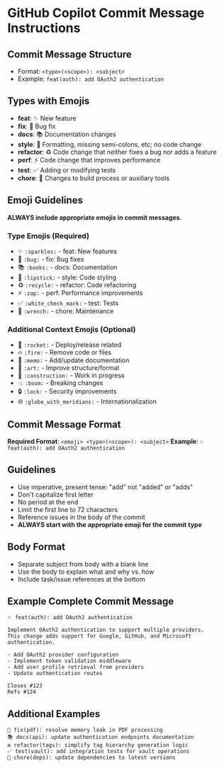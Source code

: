 # GitHub Copilot Commit Message Instructions

## Commit Message Structure

- Format: `<type>(<scope>): <subject>`
- Example: `feat(auth): add OAuth2 authentication`

## Types with Emojis

- **feat**: ✨ New feature
- **fix**: 🐛 Bug fix
- **docs**: 📚 Documentation changes
- **style**: 💄 Formatting, missing semi-colons, etc; no code change
- **refactor**: ♻️ Code change that neither fixes a bug nor adds a feature
- **perf**: ⚡ Code change that improves performance
- **test**: ✅ Adding or modifying tests
- **chore**: 🔧 Changes to build process or auxiliary tools

## Emoji Guidelines

**ALWAYS include appropriate emojis in commit messages.**

### Type Emojis (Required)

- ✨ `:sparkles:` - feat: New features
- 🐛 `:bug:` - fix: Bug fixes
- 📚 `:books:` - docs: Documentation
- 💄 `:lipstick:` - style: Code styling
- ♻️ `:recycle:` - refactor: Code refactoring
- ⚡ `:zap:` - perf: Performance improvements
- ✅ `:white_check_mark:` - test: Tests
- 🔧 `:wrench:` - chore: Maintenance

### Additional Context Emojis (Optional)

- 🚀 `:rocket:` - Deploy/release related
- 🔥 `:fire:` - Remove code or files
- 📝 `:memo:` - Add/update documentation
- 🎨 `:art:` - Improve structure/format
- 🚧 `:construction:` - Work in progress
- 💥 `:boom:` - Breaking changes
- 🔒 `:lock:` - Security improvements
- 🌐 `:globe_with_meridians:` - Internationalization

## Commit Message Format

**Required Format**: `<emoji> <type>(<scope>): <subject>`
**Example**: `✨ feat(auth): add OAuth2 authentication`

## Guidelines

- Use imperative, present tense: "add" not "added" or "adds"
- Don't capitalize first letter
- No period at the end
- Limit the first line to 72 characters
- Reference issues in the body of the commit
- **ALWAYS start with the appropriate emoji for the commit type**

## Body Format

- Separate subject from body with a blank line
- Use the body to explain what and why vs. how
- Include task/issue references at the bottom

## Example Complete Commit Message

```
✨ feat(auth): add OAuth2 authentication

Implement OAuth2 authentication to support multiple providers.
This change adds support for Google, GitHub, and Microsoft authentication.

- Add OAuth2 provider configuration
- Implement token validation middleware
- Add user profile retrieval from providers
- Update authentication routes

Closes #123
Refs #124
```

## Additional Examples

```
🐛 fix(pdf): resolve memory leak in PDF processing
📚 docs(api): update authentication endpoints documentation
♻️ refactor(tags): simplify tag hierarchy generation logic
✅ test(vault): add integration tests for vault operations
🔧 chore(deps): update dependencies to latest versions
```
